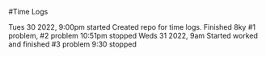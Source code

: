 #Time Logs

Tues 30 2022,
9:00pm started
Created repo for time logs.
Finished 8ky #1 problem, #2 problem
10:51pm stopped
Weds 31 2022,
9am Started
worked and finished #3 problem
9:30 stopped
